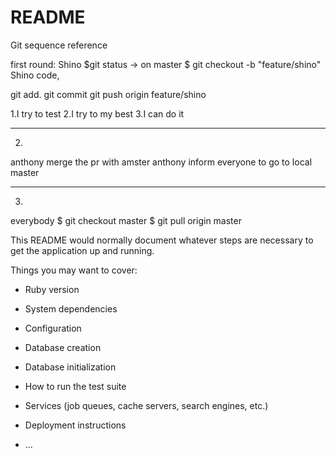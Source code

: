 # README

Git sequence reference 

first round: Shino
$git status -> on master
$ git checkout -b "feature/shino"
 Shino code,


git add.
git commit
git push origin feature/shino

1.I try to test
2.I try to my best
3.I can do it


----
2)
anthony merge the pr with amster
anthony inform everyone to go to local master

-----
3) 
everybody
$ git checkout master
$ git pull origin master



This README would normally document whatever steps are necessary to get the
application up and running.

Things you may want to cover:

* Ruby version

* System dependencies

* Configuration

* Database creation

* Database initialization

* How to run the test suite

* Services (job queues, cache servers, search engines, etc.)

* Deployment instructions

* ...
